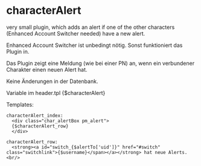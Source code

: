 # characterAlert
very small plugin, which adds an alert if one of the other characters (Enhanced Account Switcher needed) have a new alert. 

Enhanced Account Switcher ist unbedingt nötig. Sonst funktioniert das Plugin in.

Das Plugin zeigt eine Meldung (wie bei einer PN) an, wenn ein verbundener Charakter einen neuen Alert hat. 

Keine Änderungen in der Datenbank.

Variable
im header.tpl
{$characterAlert}

Templates:

```
characterAlert_index:
  <div class="char_alertBox pm_alert">
  {$characterAlert_row}
  </div>

characterAlert_row:
  <strong><a id="switch_{$alertTo['uid']}" href="#switch" class="switchlink">{$username}</span></a></strong> hat neue Alerts. <br/>
```
